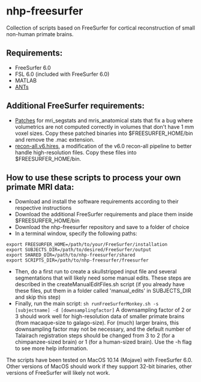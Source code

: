 # nhp-freesurfer
Collection of scripts based on FreeSurfer for cortical reconstruction of small non-human primate brains.

## Requirements:
* FreeSurfer 6.0
* FSL 6.0 (included with FreeSurfer 6.0)
* MATLAB
* [ANTs](https://github.com/ANTsX/ANTs)

## Additional FreeSurfer requirements:
* [Patches](https://surfer.nmr.mgh.harvard.edu/fswiki/BrainVolStatsFixed) for mri_segstats and mris_anatomical stats that fix a bug where volumetrics are not computed correctly in volumes that don't have 1 mm voxel sizes. Copy these patched binaries into $FREESURFER_HOME/bin and remove the .mac extension.
* [recon-all.v6.hires](https://github.com/freesurfer/freesurfer/blob/d26114a201333f812d2cef67a338e2685c004d00/scripts/recon-all.v6.hires), a modification of the v6.0 recon-all pipeline to better handle high-resolution files. Copy these files into $FREESURFER_HOME/bin.

## How to use these scripts to process your own primate MRI data:
* Download and install the software requirements according to their respective instructions
* Download the additional FreeSurfer requirements and place them inside $FREESURFER_HOME/bin
* Download the nhp-freesurfer repository and save to a folder of choice
* In a terminal window, specify the following paths:
```
export FREESURFER_HOME=/path/to/your/FreeSurfer/installation
export SUBJECTS_DIR=/path/to/desired/FreeSurfer/output
export SHARED_DIR=/path/to/nhp-freesurfer/shared
export SCRIPTS_DIR=/path/to/nhp-freesurfer/freesurfer
```
* Then, do a first run to create a skullstripped input file and several segmentations that will likely need some manual edits. These steps are described in the createManualEditFiles.sh script (if you already have these files, put them in a folder called 'manual_edits' in SUBJECTS_DIR and skip this step)
* Finally, run the main script:
`sh runFreeSurferMonkey.sh -s [subjectname] -d [downsamplingfactor]`
A downsampling factor of 2 or 3 should work well for high-resolution data of smaller primate brains (from macaque-size to galago-size). For (much) larger brains, this downsampling factor may not be necessary, and the default number of Talairach registration steps should be changed from 3 to 2 (for a chimpanzee-sized brain) or 1 (for a human-sized brain). Use the -h flag to see more help information.

The scripts have been tested on MacOS 10.14 (Mojave) with FreeSurfer 6.0. Other versions of MacOS should work if they support 32-bit binaries, other versions of FreeSurfer will likely not work.
